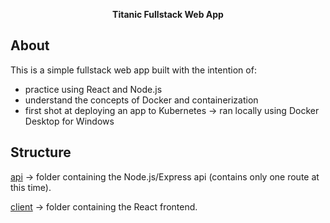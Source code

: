 <p align="center">
  <strong>Titanic Fullstack Web App</strong>
</p>

## About

This is a simple fullstack web app built with the intention of:

- practice using React and Node.js 
- understand the concepts of Docker and containerization
- first shot at deploying an app to Kubernetes -> ran locally using Docker Desktop for Windows

## Structure

[api](api) -> folder containing the Node.js/Express api (contains only one route at this time).

[client](client) -> folder containing the React frontend.
